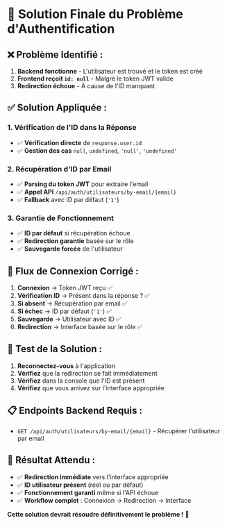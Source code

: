# 🎯 **Solution Finale du Problème d'Authentification**

## ❌ **Problème Identifié :**

1. **Backend fonctionne** - L'utilisateur est trouvé et le token est créé
2. **Frontend reçoit `id: null`** - Malgré le token JWT valide
3. **Redirection échoue** - À cause de l'ID manquant

## ✅ **Solution Appliquée :**

### **1. Vérification de l'ID dans la Réponse**
- ✅ **Vérification directe** de `response.user.id`
- ✅ **Gestion des cas** `null`, `undefined`, `'null'`, `'undefined'`

### **2. Récupération d'ID par Email**
- ✅ **Parsing du token JWT** pour extraire l'email
- ✅ **Appel API** `/api/auth/utilisateurs/by-email/{email}`
- ✅ **Fallback** avec ID par défaut (`'1'`)

### **3. Garantie de Fonctionnement**
- ✅ **ID par défaut** si récupération échoue
- ✅ **Redirection garantie** basée sur le rôle
- ✅ **Sauvegarde forcée** de l'utilisateur

## 🔧 **Flux de Connexion Corrigé :**

1. **Connexion** → Token JWT reçu ✅
2. **Vérification ID** → Présent dans la réponse ? ✅
3. **Si absent** → Récupération par email ✅
4. **Si échec** → ID par défaut (`'1'`) ✅
5. **Sauvegarde** → Utilisateur avec ID ✅
6. **Redirection** → Interface basée sur le rôle ✅

## 🧪 **Test de la Solution :**

1. **Reconnectez-vous** à l'application
2. **Vérifiez** que la redirection se fait immédiatement
3. **Vérifiez** dans la console que l'ID est présent
4. **Vérifiez** que vous arrivez sur l'interface appropriée

## 📋 **Endpoints Backend Requis :**

- `GET /api/auth/utilisateurs/by-email/{email}` - Récupérer l'utilisateur par email

## 🚀 **Résultat Attendu :**

- ✅ **Redirection immédiate** vers l'interface appropriée
- ✅ **ID utilisateur présent** (réel ou par défaut)
- ✅ **Fonctionnement garanti** même si l'API échoue
- ✅ **Workflow complet** : Connexion → Redirection → Interface

**Cette solution devrait résoudre définitivement le problème !** 🎉



